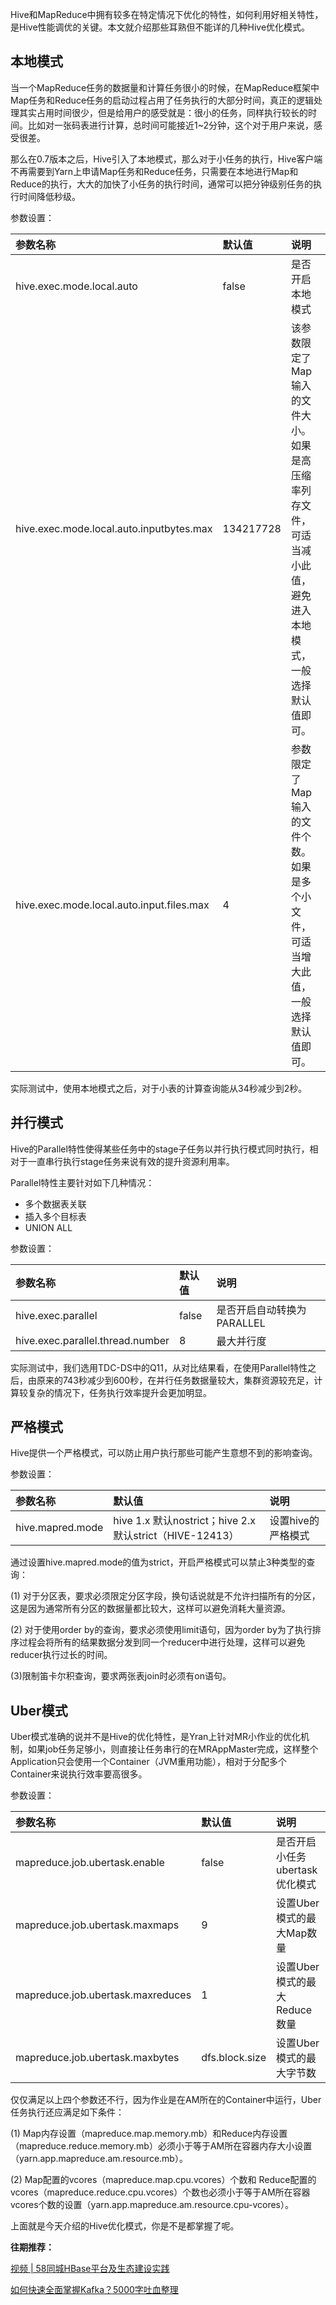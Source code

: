 Hive和MapReduce中拥有较多在特定情况下优化的特性，如何利用好相关特性，是Hive性能调优的关键。本文就介绍那些耳熟但不能详的几种Hive优化模式。

## **本地模式**

当一个MapReduce任务的数据量和计算任务很小的时候，在MapReduce框架中Map任务和Reduce任务的启动过程占用了任务执行的大部分时间，真正的逻辑处理其实占用时间很少，但是给用户的感受就是：很小的任务，同样执行较长的时间。比如对一张码表进行计算，总时间可能接近1~2分钟，这个对于用户来说，感受很差。

那么在0.7版本之后，Hive引入了本地模式，那么对于小任务的执行，Hive客户端不再需要到Yarn上申请Map任务和Reduce任务，只需要在本地进行Map和Reduce的执行，大大的加快了小任务的执行时间，通常可以把分钟级别任务的执行时间降低秒级。

参数设置：

| 参数名称                                  | 默认值    | 说明                                                         |
| :---------------------------------------- | :-------- | :----------------------------------------------------------- |
| hive.exec.mode.local.auto                 | false     | 是否开启本地模式                                             |
| hive.exec.mode.local.auto.inputbytes.max  | 134217728 | 该参数限定了Map输入的文件大小。如果是高压缩率列存文件，可适当减小此值，避免进入本地模式，一般选择默认值即可。 |
| hive.exec.mode.local.auto.input.files.max | 4         | 参数限定了Map输入的文件个数。如果是多个小文件，可适当增大此值，一般选择默认值即可。 |

实际测试中，使用本地模式之后，对于小表的计算查询能从34秒减少到2秒。

## **并行模式**

Hive的Parallel特性使得某些任务中的stage子任务以并行执行模式同时执行，相对于一直串行执行stage任务来说有效的提升资源利用率。

Parallel特性主要针对如下几种情况：

- 多个数据表关联
- 插入多个目标表
- UNION ALL

参数设置：

| 参数名称                         | 默认值 | 说明                       |
| :------------------------------- | :----- | :------------------------- |
| hive.exec.parallel               | false  | 是否开启自动转换为PARALLEL |
| hive.exec.parallel.thread.number | 8      | 最大并行度                 |

实际测试中，我们选用TDC-DS中的Q11，从对比结果看，在使用Parallel特性之后，由原来的743秒减少到600秒，在并行任务数据量较大，集群资源较充足，计算较复杂的情况下，任务执行效率提升会更加明显。

## **严格模式**

Hive提供一个严格模式，可以防止用户执行那些可能产生意想不到的影响查询。

参数设置：

| 参数名称         | 默认值                                                   | 说明               |
| :--------------- | :------------------------------------------------------- | :----------------- |
| hive.mapred.mode | hive 1.x 默认nostrict；hive 2.x 默认strict（HIVE-12413） | 设置hive的严格模式 |

通过设置hive.mapred.mode的值为strict，开启严格模式可以禁止3种类型的查询：

(1) 对于分区表，要求必须限定分区字段，换句话说就是不允许扫描所有的分区，这是因为通常所有分区的数据量都比较大，这样可以避免消耗大量资源。

(2) 对于使用order by的查询，要求必须使用limit语句，因为order by为了执行排序过程会将所有的结果数据分发到同一个reducer中进行处理，这样可以避免reducer执行过长的时间。

(3)限制笛卡尔积查询，要求两张表join时必须有on语句。

## **Uber模式**

Uber模式准确的说并不是Hive的优化特性，是Yran上针对MR小作业的优化机制，如果job任务足够小，则直接让任务串行的在MRAppMaster完成，这样整个Application只会使用一个Container（JVM重用功能），相对于分配多个Container来说执行效率要高很多。

参数设置：

| 参数名称                          | 默认值         | 说明                           |
| :-------------------------------- | :------------- | :----------------------------- |
| mapreduce.job.ubertask.enable     | false          | 是否开启小任务ubertask优化模式 |
| mapreduce.job.ubertask.maxmaps    | 9              | 设置Uber模式的最大Map数量      |
| mapreduce.job.ubertask.maxreduces | 1              | 设置Uber模式的最大Reduce数量   |
| mapreduce.job.ubertask.maxbytes   | dfs.block.size | 设置Uber模式的最大字节数       |

仅仅满足以上四个参数还不行，因为作业是在AM所在的Container中运行，Uber任务执行还应满足如下条件：

(1) Map内存设置（mapreduce.map.memory.mb）和Reduce内存设置（mapreduce.reduce.memory.mb）必须小于等于AM所在容器内存大小设置（yarn.app.mapreduce.am.resource.mb）。

(2) Map配置的vcores（mapreduce.map.cpu.vcores）个数和 Reduce配置的vcores（mapreduce.reduce.cpu.vcores）个数也必须小于等于AM所在容器vcores个数的设置（yarn.app.mapreduce.am.resource.cpu-vcores）。

上面就是今天介绍的Hive优化模式，你是不是都掌握了呢。



**往期推荐：**

[视频 | 58同城HBase平台及生态建设实践](http://mp.weixin.qq.com/s?__biz=MzUxOTU5Mjk2OA==&mid=2247485699&idx=1&sn=33ef4ec044fae960f5f2b094f1860bed&chksm=f9f60464ce818d726e93e30b592d0a23bfaa111df3843bc42d1256ec6f860038a76a90c34fef&scene=21#wechat_redirect)

[如何快速全面掌握Kafka？5000字吐血整理](http://mp.weixin.qq.com/s?__biz=MzUxOTU5Mjk2OA==&mid=2247485579&idx=1&sn=158b1c1bdc6aa3ff2a16794c6cc5abdf&chksm=f9f605ecce818cfabbaa8f07c09f9a73745fd1e7e166808845f4d14b9d8fd22acef921c0d1f7&scene=21#wechat_redirect)